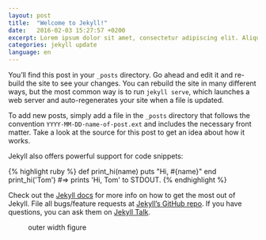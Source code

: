 ```yaml
---
layout: post
title:  "Welcome to Jekyll!"
date:   2016-02-03 15:27:57 +0200
excerpt: Lorem ipsum dolor sit amet, consectetur adipiscing elit. Aliquam hendrerit id massa quis auctor. Mauris porta vehicula massa, sit amet facilisis justo consectetur quis. Curabitur vel elementum risus. Proin facilisis rhoncus nisi vitae ullamcorper.
categories: jekyll update
language: en
---
```

You’ll find this post in your `_posts` directory. Go ahead and edit it and re-build the site to see your changes. You can rebuild the site in many different ways, but the most common way is to run `jekyll serve`, which launches a web server and auto-regenerates your site when a file is updated.

To add new posts, simply add a file in the `_posts` directory that follows the convention `YYYY-MM-DD-name-of-post.ext` and includes the necessary front matter. Take a look at the source for this post to get an idea about how it works.

Jekyll also offers powerful support for code snippets:

{% highlight ruby %}
def print_hi(name)
  puts "Hi, #{name}"
end
print_hi('Tom')
#=> prints 'Hi, Tom' to STDOUT.
{% endhighlight %}

Check out the [Jekyll docs][jekyll-docs] for more info on how to get the most out of Jekyll. File all bugs/feature requests at [Jekyll’s GitHub repo][jekyll-gh]. If you have questions, you can ask them on [Jekyll Talk][jekyll-talk].

<figure class="image">
  <img data-action="zoom" src="https://cdn-images-1.medium.com/max/1200/1*d51UjEEcrhEMSmUfFmQQtA.gif" alt=""/>
  <figcaption>outer width figure</figcaption>
</figure>

[jekyll-docs]: http://jekyllrb.com/docs/home
[jekyll-gh]:   https://github.com/jekyll/jekyll
[jekyll-talk]: https://talk.jekyllrb.com/
